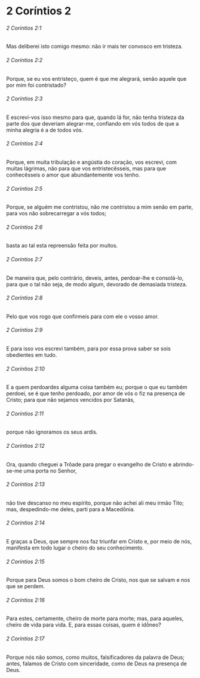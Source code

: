 # 2 Coríntios 2

###### 2 Coríntios 2:1

Mas deliberei isto comigo mesmo: não ir mais ter convosco em tristeza.

###### 2 Coríntios 2:2

Porque, se eu vos entristeço, quem é que me alegrará, senão aquele que por mim foi contristado?

###### 2 Coríntios 2:3

E escrevi-vos isso mesmo para que, quando lá for, não tenha tristeza da parte dos que deveriam alegrar-me, confiando em vós todos de que a minha alegria é a de todos vós.

###### 2 Coríntios 2:4

Porque, em muita tribulação e angústia do coração, vos escrevi, com muitas lágrimas, não para que vos entristecêsseis, mas para que conhecêsseis o amor que abundantemente vos tenho.

###### 2 Coríntios 2:5

Porque, se alguém me contristou, não me contristou a mim senão em parte, para vos não sobrecarregar a vós todos;

###### 2 Coríntios 2:6

basta ao tal esta repreensão feita por muitos.

###### 2 Coríntios 2:7

De maneira que, pelo contrário, deveis, antes, perdoar-lhe e consolá-lo, para que o tal não seja, de modo algum, devorado de demasiada tristeza.

###### 2 Coríntios 2:8

Pelo que vos rogo que confirmeis para com ele o vosso amor.

###### 2 Coríntios 2:9

E para isso vos escrevi também, para por essa prova saber se sois obedientes em tudo.

###### 2 Coríntios 2:10

E a quem perdoardes alguma coisa também eu; porque o que eu também perdoei, se é que tenho perdoado, por amor de vós o fiz na presença de Cristo; para que não sejamos vencidos por Satanás,

###### 2 Coríntios 2:11

porque não ignoramos os seus ardis.

###### 2 Coríntios 2:12

Ora, quando cheguei a Trôade para pregar o evangelho de Cristo e abrindo-se-me uma porta no Senhor,

###### 2 Coríntios 2:13

não tive descanso no meu espírito, porque não achei ali meu irmão Tito; mas, despedindo-me deles, parti para a Macedônia.

###### 2 Coríntios 2:14

E graças a Deus, que sempre nos faz triunfar em Cristo e, por meio de nós, manifesta em todo lugar o cheiro do seu conhecimento.

###### 2 Coríntios 2:15

Porque para Deus somos o bom cheiro de Cristo, nos que se salvam e nos que se perdem.

###### 2 Coríntios 2:16

Para estes, certamente, cheiro de morte para morte; mas, para aqueles, cheiro de vida para vida. E, para essas coisas, quem é idôneo?

###### 2 Coríntios 2:17

Porque nós não somos, como muitos, falsificadores da palavra de Deus; antes, falamos de Cristo com sinceridade, como de Deus na presença de Deus.

